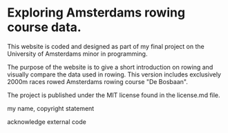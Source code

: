 Exploring Amsterdams rowing course data.
===========
This website is coded and designed as part of my final project on the University of Amsterdams minor in programming.

The purpose of the website is to give a short introduction on rowing and visually compare the data used in rowing. This version includes exclusively 2000m races rowed Amsterdams rowing course "De Bosbaan".  

The project is published under the MIT license found in the license.md file. 

my name, copyright statement 

acknowledge external code 
